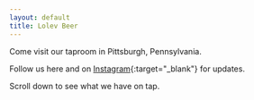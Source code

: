 ```yaml
---
layout: default
title: Lolev Beer
---
```

Come visit our taproom in Pittsburgh, Pennsylvania.

Follow us here and on [Instagram](https://instagram.com/lolevbeer){:target="_blank"} for updates.  

Scroll down to see what we have on tap.

